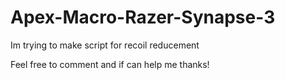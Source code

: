 # Apex-Macro-Razer-Synapse-3
Im trying to make script for recoil reducement

Feel free to comment and if can help me thanks!
